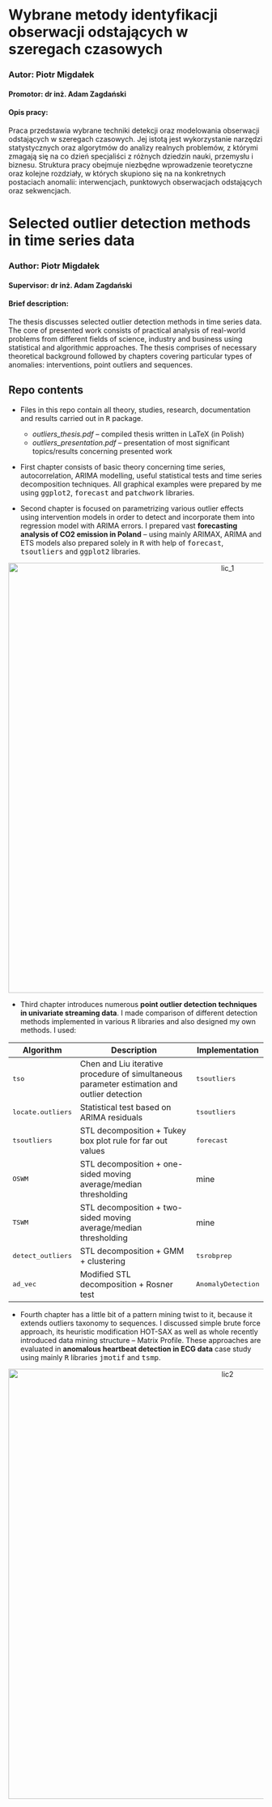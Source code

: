 # Wybrane metody identyfikacji obserwacji odstających w szeregach czasowych
### Autor: Piotr Migdałek
#### Promotor: dr inż. Adam Zagdański

#### Opis pracy:
Praca przedstawia wybrane techniki detekcji oraz modelowania obserwacji odstających w szeregach czasowych. Jej istotą jest wykorzystanie narzędzi statystycznych oraz algorytmów do analizy realnych problemów, z którymi zmagają się na co dzień specjaliści z różnych dziedzin nauki, przemysłu i biznesu. Struktura pracy obejmuje niezbędne wprowadzenie teoretyczne oraz kolejne rozdziały, w których skupiono się na na konkretnych postaciach anomalii: interwencjach, punktowych obserwacjach odstających oraz sekwencjach.

# Selected outlier detection methods in time series data
### Author: Piotr Migdałek
#### Supervisor: dr inż. Adam Zagdański

#### Brief description:
The thesis discusses selected outlier detection methods in time series data. The core of presented work consists of practical analysis of real-world problems from different fields of science, industry and business using statistical and algorithmic approaches. The thesis comprises of necessary theoretical background followed by chapters covering particular types of anomalies: interventions, point outliers and sequences.

## Repo contents
* Files in this repo contain all theory, studies, research, documentation and results carried out in <tt>R</tt> package.
  * *outliers_thesis.pdf* – compiled thesis written in LaTeX (in Polish)
  * *outliers_presentation.pdf* – presentation of most significant topics/results concerning presented work

* First chapter consists of basic theory concerning time series, autocorrelation, ARIMA modelling, useful statistical tests and time series decomposition techniques. All graphical examples were prepared by me using <tt>ggplot2</tt>, <tt>forecast</tt> and <tt>patchwork</tt> libraries.

* Second chapter is focused on parametrizing various outlier effects using intervention models in order to detect and incorporate them into regression model with ARIMA errors. I prepared vast **forecasting analysis of CO2 emission in Poland** – using mainly ARIMAX, ARIMA and ETS models also prepared solely in <tt>R</tt> with help of <tt>forecast</tt>, <tt>tsoutliers</tt> and <tt>ggplot2</tt> libraries.

<div style="text-align: center;">
<img width="850" alt="lic_1" src="https://github.com/piotrmigdalek/time-series-outliers-thesis/assets/101133937/3edcca23-7231-4ab2-846a-3f96ea1bd1bd">
</div>

* Third chapter introduces numerous **point outlier detection techniques in univariate streaming data**. I made comparison of different detection methods implemented in various <tt>R</tt> libraries and also designed my own methods. I used:

Algorithm | Description | Implementation
------------- | ------------- | -------------
<tt>tso</tt> | Chen and Liu iterative procedure of simultaneous parameter estimation and outlier detection | <tt>tsoutliers</tt>
<tt>locate.outliers</tt>  | Statistical test based on ARIMA residuals | <tt>tsoutliers</tt>
<tt>tsoutliers</tt>  | STL decomposition + Tukey box plot rule for far out values | <tt>forecast</tt>
<tt>OSWM</tt>  | STL decomposition + one-sided moving average/median thresholding | mine
<tt>TSWM</tt>  | STL decomposition + two-sided moving average/median thresholding | mine
<tt>detect_outliers</tt>  | STL decomposition + GMM + clustering | <tt>tsrobprep</tt>
<tt>ad_vec</tt> | Modified STL decomposition + Rosner test | <tt>AnomalyDetection</tt>


* Fourth chapter has a little bit of a pattern mining twist to it, because it extends outliers taxonomy to sequences. I discussed simple brute force approach, its heuristic modification HOT-SAX as well as whole recently introduced data mining structure – Matrix Profile. These approaches are evaluated in **anomalous heartbeat detection in ECG data** case study using mainly <tt>R</tt> libraries <tt>jmotif</tt> and <tt>tsmp</tt>.

<div style="text-align: center;">
<img width="850" alt="lic2" src="https://github.com/piotrmigdalek/time-series-outliers-thesis/assets/101133937/cdb3b28f-660a-4db4-a948-6faa2c6bea2d">
</div>

